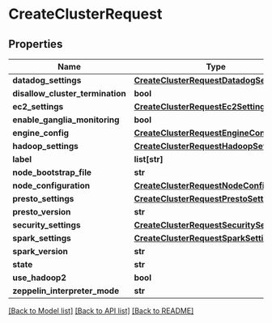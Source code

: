 # CreateClusterRequest

## Properties
Name | Type | Description | Notes
------------ | ------------- | ------------- | -------------
**datadog_settings** | [**CreateClusterRequestDatadogSettings**](CreateClusterRequestDatadogSettings.md) |  | [optional] 
**disallow_cluster_termination** | **bool** |  | [optional] 
**ec2_settings** | [**CreateClusterRequestEc2Settings**](CreateClusterRequestEc2Settings.md) |  | [optional] 
**enable_ganglia_monitoring** | **bool** |  | [optional] 
**engine_config** | [**CreateClusterRequestEngineConfig**](CreateClusterRequestEngineConfig.md) |  | [optional] 
**hadoop_settings** | [**CreateClusterRequestHadoopSettings**](CreateClusterRequestHadoopSettings.md) |  | [optional] 
**label** | **list[str]** |  | [optional] 
**node_bootstrap_file** | **str** |  | [optional] 
**node_configuration** | [**CreateClusterRequestNodeConfiguration**](CreateClusterRequestNodeConfiguration.md) |  | [optional] 
**presto_settings** | [**CreateClusterRequestPrestoSettings**](CreateClusterRequestPrestoSettings.md) |  | [optional] 
**presto_version** | **str** |  | [optional] 
**security_settings** | [**CreateClusterRequestSecuritySettings**](CreateClusterRequestSecuritySettings.md) |  | [optional] 
**spark_settings** | [**CreateClusterRequestSparkSettings**](CreateClusterRequestSparkSettings.md) |  | [optional] 
**spark_version** | **str** |  | [optional] 
**state** | **str** |  | [optional] 
**use_hadoop2** | **bool** |  | [optional] 
**zeppelin_interpreter_mode** | **str** |  | [optional] 

[[Back to Model list]](../README.md#documentation-for-models) [[Back to API list]](../README.md#documentation-for-api-endpoints) [[Back to README]](../README.md)


